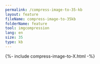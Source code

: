 ```yaml
---
permalink: /compress-image-to-35-kb
layout: feature
fileName: compress-image-to-35kb
folderName: feature
tool: imgcompression
lang: en
size: 35
type: kb
---
```


{%- include compress-image-to-X.html -%}
